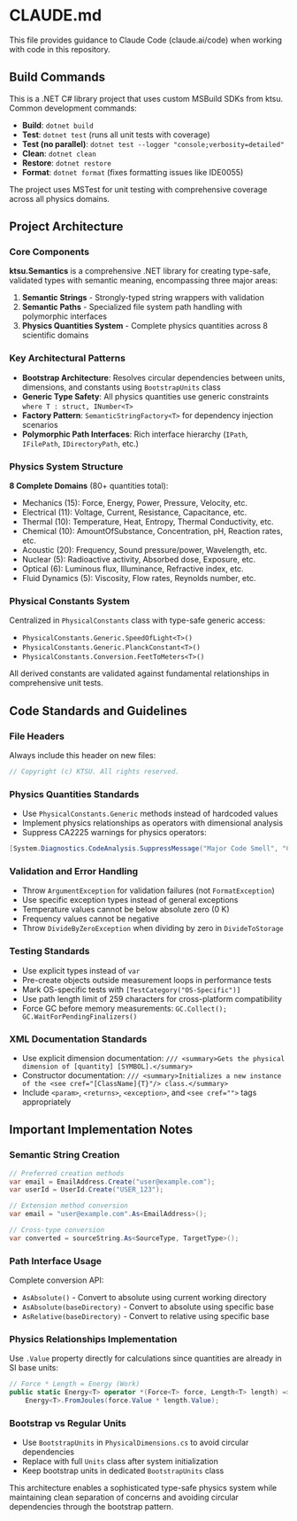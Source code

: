 # CLAUDE.md

This file provides guidance to Claude Code (claude.ai/code) when working with code in this repository.

## Build Commands

This is a .NET C# library project that uses custom MSBuild SDKs from ktsu. Common development commands:

- **Build**: `dotnet build`
- **Test**: `dotnet test` (runs all unit tests with coverage)
- **Test (no parallel)**: `dotnet test --logger "console;verbosity=detailed"`
- **Clean**: `dotnet clean`
- **Restore**: `dotnet restore`
- **Format**: `dotnet format` (fixes formatting issues like IDE0055)

The project uses MSTest for unit testing with comprehensive coverage across all physics domains.

## Project Architecture

### Core Components

**ktsu.Semantics** is a comprehensive .NET library for creating type-safe, validated types with semantic meaning, encompassing three major areas:

1. **Semantic Strings** - Strongly-typed string wrappers with validation
2. **Semantic Paths** - Specialized file system path handling with polymorphic interfaces  
3. **Physics Quantities System** - Complete physics quantities across 8 scientific domains

### Key Architectural Patterns

- **Bootstrap Architecture**: Resolves circular dependencies between units, dimensions, and constants using `BootstrapUnits` class
- **Generic Type Safety**: All physics quantities use generic constraints `where T : struct, INumber<T>`
- **Factory Pattern**: `SemanticStringFactory<T>` for dependency injection scenarios
- **Polymorphic Path Interfaces**: Rich interface hierarchy (`IPath`, `IFilePath`, `IDirectoryPath`, etc.)

### Physics System Structure

**8 Complete Domains** (80+ quantities total):
- Mechanics (15): Force, Energy, Power, Pressure, Velocity, etc.
- Electrical (11): Voltage, Current, Resistance, Capacitance, etc.
- Thermal (10): Temperature, Heat, Entropy, Thermal Conductivity, etc.
- Chemical (10): AmountOfSubstance, Concentration, pH, Reaction rates, etc.
- Acoustic (20): Frequency, Sound pressure/power, Wavelength, etc.
- Nuclear (5): Radioactive activity, Absorbed dose, Exposure, etc.
- Optical (6): Luminous flux, Illuminance, Refractive index, etc.
- Fluid Dynamics (5): Viscosity, Flow rates, Reynolds number, etc.

### Physical Constants System

Centralized in `PhysicalConstants` class with type-safe generic access:
- `PhysicalConstants.Generic.SpeedOfLight<T>()`
- `PhysicalConstants.Generic.PlanckConstant<T>()`  
- `PhysicalConstants.Conversion.FeetToMeters<T>()`

All derived constants are validated against fundamental relationships in comprehensive unit tests.

## Code Standards and Guidelines

### File Headers
Always include this header on new files:
```csharp
// Copyright (c) KTSU. All rights reserved.
```

### Physics Quantities Standards
- Use `PhysicalConstants.Generic` methods instead of hardcoded values
- Implement physics relationships as operators with dimensional analysis
- Suppress CA2225 warnings for physics operators: 
```csharp
[System.Diagnostics.CodeAnalysis.SuppressMessage("Major Code Smell", "CA2225:Provide named alternates for operator overloads", Justification = "Physics relationship operators represent fundamental equations, not arithmetic")]
```

### Validation and Error Handling
- Throw `ArgumentException` for validation failures (not `FormatException`)
- Use specific exception types instead of general exceptions
- Temperature values cannot be below absolute zero (0 K)
- Frequency values cannot be negative
- Throw `DivideByZeroException` when dividing by zero in `DivideToStorage`

### Testing Standards
- Use explicit types instead of `var`
- Pre-create objects outside measurement loops in performance tests
- Mark OS-specific tests with `[TestCategory("OS-Specific")]`
- Use path length limit of 259 characters for cross-platform compatibility
- Force GC before memory measurements: `GC.Collect(); GC.WaitForPendingFinalizers()`

### XML Documentation Standards
- Use explicit dimension documentation: `/// <summary>Gets the physical dimension of [quantity] [SYMBOL].</summary>`
- Constructor documentation: `/// <summary>Initializes a new instance of the <see cref="[ClassName]{T}"/> class.</summary>`
- Include `<param>`, `<returns>`, `<exception>`, and `<see cref="">` tags appropriately

## Important Implementation Notes

### Semantic String Creation
```csharp
// Preferred creation methods
var email = EmailAddress.Create("user@example.com");
var userId = UserId.Create("USER_123");

// Extension method conversion
var email = "user@example.com".As<EmailAddress>();

// Cross-type conversion
var converted = sourceString.As<SourceType, TargetType>();
```

### Path Interface Usage
Complete conversion API:
- `AsAbsolute()` - Convert to absolute using current working directory
- `AsAbsolute(baseDirectory)` - Convert to absolute using specific base  
- `AsRelative(baseDirectory)` - Convert to relative using specific base

### Physics Relationships Implementation
Use `.Value` property directly for calculations since quantities are already in SI base units:
```csharp
// Force * Length = Energy (Work)
public static Energy<T> operator *(Force<T> force, Length<T> length) =>
    Energy<T>.FromJoules(force.Value * length.Value);
```

### Bootstrap vs Regular Units
- Use `BootstrapUnits` in `PhysicalDimensions.cs` to avoid circular dependencies
- Replace with full `Units` class after system initialization
- Keep bootstrap units in dedicated `BootstrapUnits` class

This architecture enables a sophisticated type-safe physics system while maintaining clean separation of concerns and avoiding circular dependencies through the bootstrap pattern.